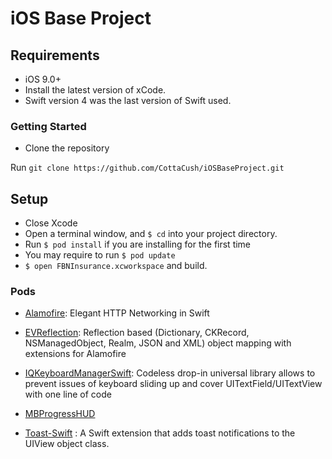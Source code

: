# iOS Base Project

## Requirements

- iOS 9.0+
- Install the latest version of xCode.
- Swift version 4 was the last version of Swift used.

### Getting Started ###

* Clone the repository 

Run `git clone https://github.com/CottaCush/iOSBaseProject.git`


## Setup
- Close Xcode
- Open a terminal window, and `$ cd` into your project directory.
- Run `$ pod install` if you are installing for the first time
- You may require to run `$ pod update`
- `$ open FBNInsurance.xcworkspace` and build.

### Pods

- [Alamofire](https://github.com/Alamofire/Alamofire): Elegant HTTP Networking in Swift

- [EVReflection](https://github.com/evermeer/EVReflection): Reflection based (Dictionary, CKRecord, NSManagedObject, Realm,                     JSON and XML) object mapping with extensions for Alamofire

- [IQKeyboardManagerSwift](https://github.com/hackiftekhar/IQKeyboardManager): Codeless drop-in universal library allows to                             prevent issues of keyboard sliding up and cover UITextField/UITextView with one line of code

- [MBProgressHUD](https://github.com/jdg/MBProgressHUD)

- [Toast-Swift](https://github.com/scalessec/Toast-Swift) : A Swift extension that adds toast notifications to the UIView object class.
